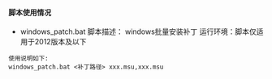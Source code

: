 #### 脚本使用情况
- windows_patch.bat
脚本描述： windows批量安装补丁
运行环境：脚本仅适用于2012版本及以下
```
使用说明如下:
windows_patch.bat <补丁路径> xxx.msu,xxx.msu
```